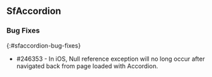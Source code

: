 ## SfAccordion

### Bug Fixes
{:#sfaccordion-bug-fixes}

* #246353 - In iOS, Null reference exception will no long occur after navigated back from page loaded with Accordion.